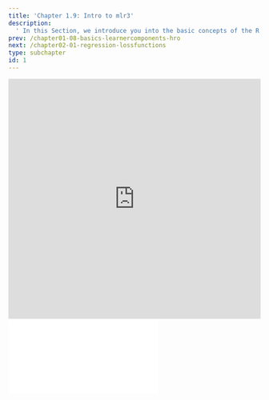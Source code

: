 ```yaml
---
title: 'Chapter 1.9: Intro to mlr3'
description:
  ' In this Section, we introduce you into the basic concepts of the R package mlr3.'
prev: /chapter01-08-basics-learnercomponents-hro
next: /chapter02-01-regression-lossfunctions
type: subchapter
id: 1
---
```




<exercise id="1" title="Video Lecture">
<iframe width="100%" height="480" src="https://www.youtube.com/embed/OVD0HDZ39IU" frameborder="0" allow="accelerometer; autoplay; encrypted-media; gyroscope; picture-in-picture" allowfullscreen></iframe>
</exercise>



<exercise id="2" title="Slides">
<object data="pdfs/1/slides-mlr3-intro.pdf" type="application/pdf" style="width:100%;height:480px">
    <embed src="pdfs/1/slides-mlr3-intro.pdf" type="application/pdf" />
</object>
</exercise>


